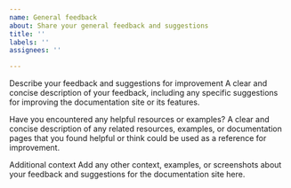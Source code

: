 ```yaml
---
name: General feedback
about: Share your general feedback and suggestions
title: ''
labels: ''
assignees: ''

---
```


Describe your feedback and suggestions for improvement
A clear and concise description of your feedback, including any specific suggestions for improving the documentation site or its features.

Have you encountered any helpful resources or examples?
A clear and concise description of any related resources, examples, or documentation pages that you found helpful or think could be used as a reference for improvement.

Additional context
Add any other context, examples, or screenshots about your feedback and suggestions for the documentation site here.

